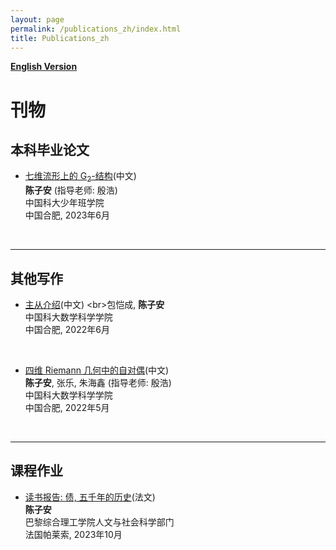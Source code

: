 ```yaml
---
layout: page
permalink: /publications_zh/index.html
title: Publications_zh
---
```


**[English Version](https://zian-chen.github.io/publications/)**

# 刊物

## 本科毕业论文

- [七维流形上的 G<sub>2</sub>-结构](https://zian-chen.github.io/papers/Thesis_without_acknowledgements.pdf)(中文)
<br>**陈子安** (指导老师: 殷浩)
<br>中国科大少年班学院
<br>中国合肥, 2023年6月
<br>

---

## 其他写作

- [主从介绍](http://staff.ustc.edu.cn/~mathsu01/pu/pdf/Warming_65(2022.06).pdf)(中文)
<br>包恺成, **陈子安**
<br>中国科大数学科学学院
<br>中国合肥, 2022年6月
<br>

- [四维 Riemann 几何中的自对偶](https://zian-chen.github.io/papers/Self-Duality.pdf)(中文)
<br>**陈子安**, 张乐, 朱海鑫 (指导老师: 殷浩)
<br>中国科大数学科学学院
<br>中国合肥, 2022年5月
<br>

---

## 课程作业

- [读书报告: 债, 五千年的历史](https://zian-chen.github.io/file/La_fiche_de_lecture.pdf)(法文)
<br>**陈子安**
<br>巴黎综合理工学院人文与社会科学部门
<br>法国帕莱索, 2023年10月
<br>

